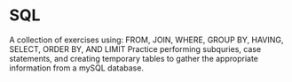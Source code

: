 # SQL
A collection of exercises using:
FROM, JOIN, WHERE, GROUP BY, HAVING, SELECT, ORDER BY, AND LIMIT
Practice performing subquries, case statements, and creating temporary
tables to gather the appropriate information from a mySQL database.
